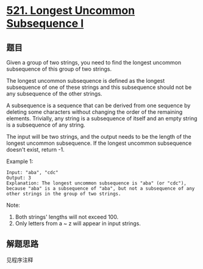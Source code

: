 # [521. Longest Uncommon Subsequence I](https://leetcode.com/problems/longest-uncommon-subsequence-i/)

## 题目

Given a group of two strings, you need to find the longest uncommon subsequence of this group of two strings.

The longest uncommon subsequence is defined as the longest subsequence of one of these strings and this subsequence should not be any subsequence of the other strings.

A subsequence is a sequence that can be derived from one sequence by deleting some characters without changing the order of the remaining elements. Trivially, any string is a subsequence of itself and an empty string is a subsequence of any string.

The input will be two strings, and the output needs to be the length of the longest uncommon subsequence. If the longest uncommon subsequence doesn't exist, return -1.

Example 1:

```text
Input: "aba", "cdc"
Output: 3
Explanation: The longest uncommon subsequence is "aba" (or "cdc"), because "aba" is a subsequence of "aba", but not a subsequence of any other strings in the group of two strings.
```

Note:

1. Both strings' lengths will not exceed 100.
1. Only letters from a ~ z will appear in input strings.

## 解题思路

见程序注释

